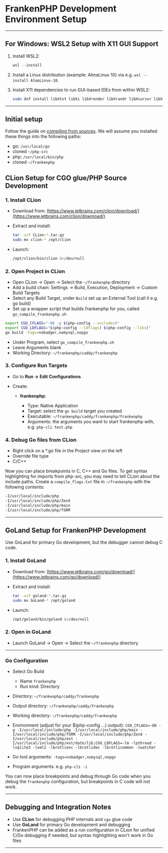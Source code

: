 ﻿# FrankenPHP Development Environment Setup

---

## For Windows: WSL2 Setup with X11 GUI Support

1. Install WSL2:

   ```powershell
   wsl --install
   ```
2. Install a Linux distribution (example: AlmaLinux 10) via e.g. `wsl --install AlmaLinux-10`.
3. Install X11 dependencies to run GUI-based IDEs from within WSL2:

   ```bash
   sudo dnf install libXtst libXi libXrender libXrandr libXcursor libXinerama libXcomposite libXdamage libXext libXfixes
   ```

---

## Initial setup

Follow the guide on [compiling from sources](compile.md).
We will assume you installed these things into the following paths: 
- go: `/usr/local/go`
- cloned `~/php-src`
- php: `/usr/local/bin/php`
- cloned `~/frankenphp`

## CLion Setup for CGO glue/PHP Source Development

### 1. Install CLion

* Download from: [https://www.jetbrains.com/clion/download/](https://www.jetbrains.com/clion/download/)
* Extract and install:

  ```bash
  tar -xzf CLion-*.tar.gz
  sudo mv clion-* /opt/clion
  ```
* Launch:

  ```bash
  /opt/clion/bin/clion &>/dev/null
  ```

### 2. Open Project in CLion

* Open CLion → Open → Select the `~/frankenphp` directory
* Add a build chain: Settings → Build, Execution, Deployment → Custom Build Targets
* Select any Build Target, under `Build` set up an External Tool (call it e.g. go build)
* Set up a wrapper script that builds frankenphp for you, called `go_compile_frankenphp.sh`

```bash
export CGO_CFLAGS="-O0 -g $(php-config --includes)"
export CGO_LDFLAGS="$(php-config --ldflags) $(php-config --libs)"
go build -tags=nobadger,nomysql,nopgx
```

* Under Program, select `go_compile_frankenphp.sh`
* Leave Arguments blank
* Working Directory: `~/frankenphp/caddy/frankenphp`

### 3. Configure Run Targets

* Go to **Run → Edit Configurations**
* Create:

   * **frankenphp**:

      * Type: Native Application
      * Target: select the `go build` target you created
      * Executable: `~/frankenphp/caddy/frankenphp/frankenphp`
      * Arguments: the arguments you want to start frankenphp with, e.g. `php-cli test.php`

### 4. Debug Go files from CLion

* Right click on a *.go file in the Project view on the left
* Override file type
* C/C++

Now you can place breakpoints in C, C++ and Go files.
To get syntax highlighting for imports from php-src, you may need to tell CLion about the include paths. Create a `compile_flags.txt` file in `~/frankenphp` with the following contents:

```gcc
-I/usr/local/include/php
-I/usr/local/include/php/Zend
-I/usr/local/include/php/main
-I/usr/local/include/php/TSRM
```

---

## GoLand Setup for FrankenPHP Development

Use GoLand for primary Go development, but the debugger cannot debug C code.

### 1. Install GoLand

* Download from: [https://www.jetbrains.com/go/download/](https://www.jetbrains.com/go/download/)
* Extract and install:

  ```bash
  tar -xzf goland-*.tar.gz
  sudo mv GoLand-* /opt/goland
  ```
* Launch:

  ```bash
  /opt/goland/bin/goland &>/dev/null
  ```

### 2. Open in GoLand

* Launch GoLand → Open → Select the `~/frankenphp` directory

---

### Go Configuration

* Select Go Build
   * Name `frankenphp`
   * Run kind: Directory

* Directory: `~/frankenphp/caddy/frankenphp`
* Output directory: `~/frankenphp/caddy/frankenphp`
* Working directory: `~/frankenphp/caddy/frankenphp`
* Environment (adjust for your $(php-config ...) output): `CGO_CFLAGS=-O0 -g -I/usr/local/include/php -I/usr/local/include/php/main -I/usr/local/include/php/TSRM -I/usr/local/include/php/Zend -I/usr/local/include/php/ext -I/usr/local/include/php/ext/date/lib;CGO_LDFLAGS=-lm -lpthread -lsqlite3 -lxml2 -lbrotlienc -lbrotlidec -lbrotlicommon -lwatcher`
* Go tool arguments: `-tags=nobadger,nomysql,nopgx`
* Program arguments: e.g. `php-cli -i`

You can now place breakpoints and debug through Go code when you debug the `frankenphp` configuration, but breakpoints in C code will not work.

---

## Debugging and Integration Notes

* Use **CLion** for debugging PHP internals and `cgo` glue code
* Use **GoLand** for primary Go development and debugging
* FrankenPHP can be added as a run configuration in CLion for unified C/Go debugging if needed, but syntax highlighting won't work in Go files

---